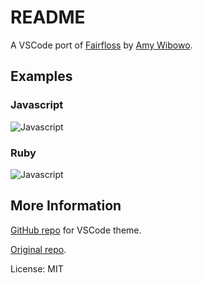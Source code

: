 # README

A VSCode port of [Fairfloss](http://sailorhg.github.io/fairyfloss/) by [Amy Wibowo](https://twitter.com/sailorhg).

## Examples

### Javascript

![Javascript](fairyfloss-js.png)

### Ruby

![Javascript](fairyfloss-ruby.png)

## More Information

[GitHub repo](https://github.com/ashfurrow/theme-fairyfloss) for VSCode theme.

[Original repo](https://github.com/sailorhg/fairyfloss).

License: MIT
